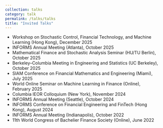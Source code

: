 ```yaml
---
collection: talks
category: talk
permalink: /talks/talks
title: "Invited Talks"
---
```


<ul>
  <li>Workshop on Stochastic Control, Financial Technology, and Machine Learning (Hong Kong), December 2025</li>
  <li>INFORMS Annual Meeting (Atlanta), October 2025</li>
  <li>Mathematical Finance and Stochastic Analysis Seminar (HU/TU Berlin), October 2025</li>
  <li>Berkeley–Columbia Meeting in Engineering and Statistics (UC Berkeley), October 2025</li>
  <li>SIAM Conference on Financial Mathematics and Engineering (Miami), July 2025</li>
  <li>World Online Seminar on Machine Learning in Finance (Online), February 2025</li>
  <li>Columbia IEOR Colloquium (New York), November 2024</li>
  <li>INFORMS Annual Meeting (Seattle), October 2024</li>
  <li>INFORMS Conference on Financial Engineering and FinTech (Hong Kong), August 2024</li>
  <li>INFORMS Annual Meeting (Indianapolis), October 2022</li>
  <li>11th World Congress of Bachelier Finance Society (Online), June 2022</li>
</ul>



